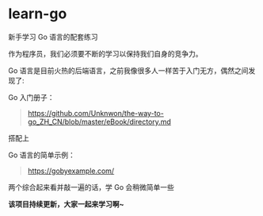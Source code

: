 # learn-go
新手学习 Go 语言的配套练习

作为程序员，我们必须要不断的学习以保持我们自身的竞争力。

Go 语言是目前火热的后端语言，之前我像很多人一样苦于入门无方，偶然之间发现了:

Go 入门册子：
> https://github.com/Unknwon/the-way-to-go_ZH_CN/blob/master/eBook/directory.md

搭配上

Go 语言的简单示例：
> https://gobyexample.com/

两个综合起来看并敲一遍的话，学 Go 会稍微简单一些

**该项目持续更新，大家一起来学习啊~**
